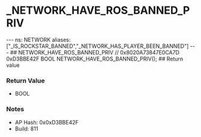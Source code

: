 # _NETWORK_HAVE_ROS_BANNED_PRIV

--- ns: NETWORK aliases: ["_IS_ROCKSTAR_BANNED","_NETWORK_HAS_PLAYER_BEEN_BANNED"] --- ## NETWORK_HAVE_ROS_BANNED_PRIV  // 0x8020A73847E0CA7D 0xD3BBE42F BOOL NETWORK_HAVE_ROS_BANNED_PRIV();  ## Return value

### Return Value
* BOOL

### Notes
* AP Hash: 0x0xD3BBE42F
* Build: 811

